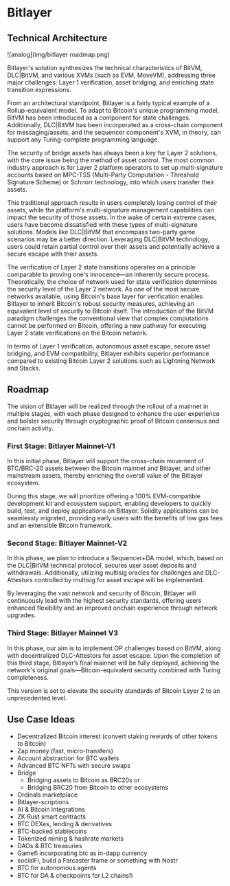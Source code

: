 # Bitlayer

## Technical Architecture

![analog](img/bitlayer roadmap.png)

Bitlayer's solution synthesizes the technical characteristics of BitVM, DLC|BitVM, and various XVMs (such as EVM, MoveVM), addressing three major challenges: Layer 1 verification, asset bridging, and enriching state transition expressions.

From an architectural standpoint, Bitlayer is a fairly typical example of a Rollup-equivalent model. To adapt to Bitcoin's unique programming model, BitVM has been introduced as a component for state challenges. Additionally, DLC|BitVM has been incorporated as a cross-chain component for messaging/assets, and the sequencer component's XVM, in theory, can support any Turing-complete programming language.

The security of bridge assets has always been a key for Layer 2 solutions, with the core issue being the method of asset control. The most common industry approach is for Layer 2 platform operators to set up multi-signature accounts based on MPC-TSS (Multi-Party Computation - Threshold Signature Scheme) or Schnorr technology, into which users transfer their assets. 

This traditional approach results in users completely losing control of their assets, while the platform's multi-signature management capabilities can impact the security of those assets. In the wake of certain extreme cases, users have become dissatisfied with these types of multi-signature solutions. Models like DLC|BitVM that encompass two-party game scenarios may be a better direction. Leveraging DLC|BitVM technology, users could retain partial control over their assets and potentially achieve a secure escape with their assets.

The verification of Layer 2 state transitions operates on a principle comparable to proving one's innocence—an inherently secure process. Theoretically, the choice of network used for state verification determines the security level of the Layer 2 network. As one of the most secure networks available, using Bitcoin's base layer for verification enables Bitlayer to inherit Bitcoin's robust security measures, achieving an equivalent level of security to Bitcoin itself. The introduction of the BitVM paradigm challenges the conventional view that complex computations cannot be performed on Bitcoin, offering a new pathway for executing Layer 2 state verifications on the Bitcoin network.

In terms of Layer 1 verification, autonomous asset escape, secure asset bridging, and EVM compatibility, Bitlayer exhibits superior performance compared to existing Bitcoin Layer 2 solutions such as Lightning Network and Stacks.

## Roadmap
The vision of Bitlayer will be realized through the rollout of a mainnet in multiple stages, with each phase designed to enhance the user experience and bolster security through cryptographic proof of Bitcoin consensus and onchain activity.

### First Stage: Bitlayer Mainnet-V1
In this initial phase, Bitlayer will support the cross-chain movement of BTC/BRC-20 assets between the Bitcoin mainnet and Bitlayer, and other mainstream assets, thereby enriching the overall value of the Bitlayer ecosystem.

During this stage, we will prioritize offering a 100% EVM-compatible development kit and ecosystem support, enabling developers to quickly build, test, and deploy applications on Bitlayer. Solidity applications can be seamlessly migrated, providing early users with the benefits of low gas fees and an extensible Bitcoin framework.

### Second Stage: Bitlayer Mainnet-V2

In this phase, we plan to introduce a Sequencer+DA model, which, based on the DLC|BitVM technical protocol, secures user asset deposits and withdrawals. Additionally, utilizing multisig oracles for challenges and DLC-Attestors controlled by multisig for asset escape will be implemented.

By leveraging the vast network and security of Bitcoin, Bitlayer will continuously lead with the highest security standards, offering users enhanced flexibility and an improved onchain experience through network upgrades.

### Third Stage: Bitlayer Mainnet V3
In this phase, our aim is to implement OP challenges based on BitVM, along with decentralized DLC-Attestors for asset escape.
Upon the completion of this third stage, Bitlayer’s final mainnet will be fully deployed, achieving the network's original goals—Bitcoin-equivalent security combined with Turing completeness. 

This version is set to elevate the security standards of Bitcoin Layer 2 to an unprecedented level.

## Use Case Ideas
- Decentralized Bitcoin interest (convert staking rewards of other tokens to Bitcoin)
- Zap money (fast, micro-transfers)
- Account abstraction for BTC wallets
- Advanced BTC NFTs with secure swaps
- Bridge
  - Bridging assets to Bitcoin as BRC20s or
  - Bridging BRC20 from Bitcoin to other ecosystems
- Ordinals marketplace
- Bitlayer-scriptions
- AI & Bitcoin integrations
- ZK Rust smart contracts
- BTC DEXes, lending & derivatives
- BTC-backed stablecoins
- Tokenized mining & hashrate markets
- DAOs & BTC treasuries
- Gamefi incorporating btc as in-dapp currency
- socialFi, build a Farcaster frame or something with Nostr
- BTC for autonomous agents
- BTC for DA & checkpoints for L2 chainsﬁ